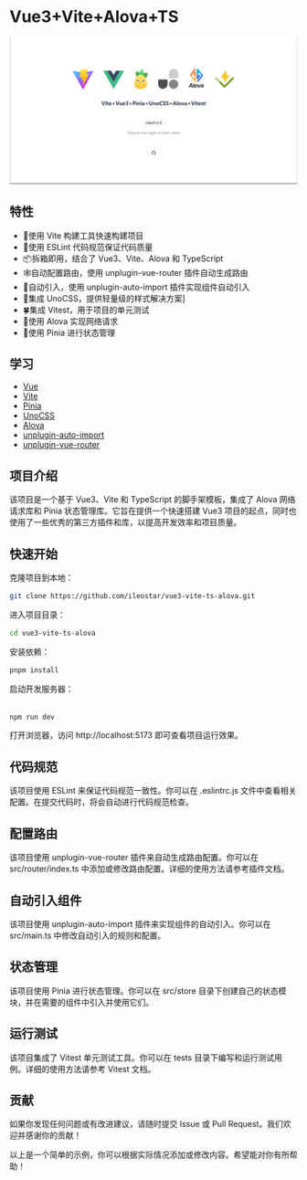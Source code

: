 # Vue3+Vite+Alova+TS

![Alt text](./public/image.png)

## 特性

- 🦄使用 Vite 构建工具快速构建项目
- 🥑使用 ESLint 代码规范保证代码质量
- 📦拆箱即用，结合了 Vue3、Vite、Alova 和 TypeScript
- 🕸自动配置路由，使用 unplugin-vue-router 插件自动生成路由
- 🥝自动引入，使用 unplugin-auto-import 插件实现组件自动引入
- 🦢集成 UnoCSS，提供轻量级的样式解决方案]
- 🍀集成 Vitest，用于项目的单元测试
- 🙈使用 Alova 实现网络请求
- 🍍使用 Pinia 进行状态管理

## 学习

- [Vue](https://vuejs.org/)
- [Vite](https://vitejs.dev)
- [Pinia](https://pinia.vuejs.org/zh/)
- [UnoCSS](https://alfred-skyblue.github.io/)
- [Alova](https://alova.js.org/zh-CN/)
- [unplugin-auto-import](https://github.com/unplugin/unplugin-auto-import)
- [unplugin-vue-router](https://github.com/posva/unplugin-vue-router)

## 项目介绍

该项目是一个基于 Vue3、Vite 和 TypeScript 的脚手架模板，集成了 Alova 网络请求库和 Pinia 状态管理库。它旨在提供一个快速搭建 Vue3 项目的起点，同时也使用了一些优秀的第三方插件和库，以提高开发效率和项目质量。

## 快速开始

克隆项目到本地：

``` bash
git clone https://github.com/ileostar/vue3-vite-ts-alova.git
```

进入项目目录：

``` bash
cd vue3-vite-ts-alova
```

安装依赖：

``` bash
pnpm install
```

启动开发服务器：

``` bash

npm run dev
```

打开浏览器，访问 http://localhost:5173 即可查看项目运行效果。

## 代码规范

该项目使用 ESLint 来保证代码规范一致性。你可以在 .eslintrc.js 文件中查看相关配置。在提交代码时，将会自动进行代码规范检查。

## 配置路由

该项目使用 unplugin-vue-router 插件来自动生成路由配置。你可以在 src/router/index.ts 中添加或修改路由配置。详细的使用方法请参考插件文档。

## 自动引入组件

该项目使用 unplugin-auto-import 插件来实现组件的自动引入。你可以在 src/main.ts 中修改自动引入的规则和配置。

## 状态管理

该项目使用 Pinia 进行状态管理。你可以在 src/store 目录下创建自己的状态模块，并在需要的组件中引入并使用它们。

## 运行测试

该项目集成了 Vitest 单元测试工具。你可以在 tests 目录下编写和运行测试用例。详细的使用方法请参考 Vitest 文档。

## 贡献

如果你发现任何问题或有改进建议，请随时提交 Issue 或 Pull Request。我们欢迎并感谢你的贡献！

以上是一个简单的示例，你可以根据实际情况添加或修改内容。希望能对你有所帮助！
